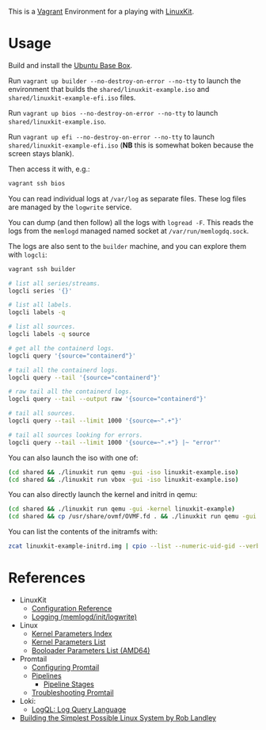 This is a [Vagrant](https://www.vagrantup.com/) Environment for a playing with [LinuxKit](https://github.com/linuxkit/linuxkit).

# Usage

Build and install the [Ubuntu Base Box](https://github.com/rgl/ubuntu-vagrant).

Run `vagrant up builder --no-destroy-on-error --no-tty` to launch the environment that builds the `shared/linuxkit-example.iso` and `shared/linuxkit-example-efi.iso` files.

Run `vagrant up bios --no-destroy-on-error --no-tty` to launch `shared/linuxkit-example.iso`.

Run `vagrant up efi --no-destroy-on-error --no-tty` to launch `shared/linuxkit-example-efi.iso` (**NB** this is somewhat boken because the screen stays blank).

Then access it with, e.g.:

```bash
vagrant ssh bios
```

You can read individual logs at `/var/log` as separate files. These log files are managed by the `logwrite` service.

You can dump (and then follow) all the logs with `logread -F`. This reads the logs from the `memlogd` managed named socket at `/var/run/memlogdq.sock`.

The logs are also sent to the `builder` machine, and you can explore them with `logcli`:

```bash
vagrant ssh builder

# list all series/streams.
logcli series '{}'

# list all labels.
logcli labels -q

# list all sources.
logcli labels -q source

# get all the containerd logs.
logcli query '{source="containerd"}'

# tail all the containerd logs.
logcli query --tail '{source="containerd"}'

# raw tail all the containerd logs.
logcli query --tail --output raw '{source="containerd"}'

# tail all sources.
logcli query --tail --limit 1000 '{source=~".+"}'

# tail all sources looking for errors.
logcli query --tail --limit 1000 '{source=~".+"} |~ "error"'
```

You can also launch the iso with one of:

```bash
(cd shared && ./linuxkit run qemu -gui -iso linuxkit-example.iso)
(cd shared && ./linuxkit run vbox -gui -iso linuxkit-example.iso)
```

You can also directly launch the kernel and initrd in qemu:

```bash
(cd shared && ./linuxkit run qemu -gui -kernel linuxkit-example)
(cd shared && cp /usr/share/ovmf/OVMF.fd . && ./linuxkit run qemu -gui -uefi -fw ./OVMF.fd -kernel linuxkit-example)
```

You can list the contents of the initramfs with:

```bash
zcat linuxkit-example-initrd.img | cpio --list --numeric-uid-gid --verbose | less
```

# References

* LinuxKit
  * [Configuration Reference](https://github.com/linuxkit/linuxkit/blob/master/docs/yaml.md)
  * [Logging (memlogd/init/logwrite)](https://github.com/linuxkit/linuxkit/blob/master/docs/logging.md)
* Linux
  * [Kernel Parameters Index](https://www.kernel.org/doc/Documentation/admin-guide/kernel-parameters.rst)
  * [Kernel Parameters List](https://www.kernel.org/doc/Documentation/admin-guide/kernel-parameters.txt)
  * [Booloader Parameters List (AMD64)](https://www.kernel.org/doc/Documentation/x86/x86_64/boot-options.txt)
* Promtail
  * [Configuring Promtail](https://grafana.com/docs/loki/latest/clients/promtail/configuration/)
  * [Pipelines](https://grafana.com/docs/loki/latest/clients/promtail/pipelines/)
    * [Pipeline Stages](https://grafana.com/docs/loki/latest/clients/promtail/stages/)
  * [Troubleshooting Promtail](https://grafana.com/docs/loki/latest/clients/promtail/troubleshooting/)
* Loki:
  * [LogQL: Log Query Language](https://grafana.com/docs/loki/latest/logql/)
* [Building the Simplest Possible Linux System by Rob Landley](https://www.youtube.com/watch?v=Sk9TatW9ino)

